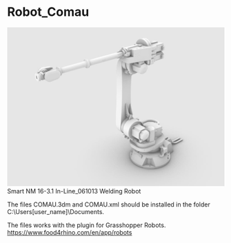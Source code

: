 # Robot_Comau
![alt text](https://github.com/jeojeda/Robot_Comau/blob/main/SMART%20NM%2016-3.1.JPG?raw=true)
Smart NM 16-3.1 In-Line_061013 Welding Robot

The files COMAU.3dm and COMAU.xml should be installed in the folder C:\Users\[user_name]\Documents.<p>
The files works with the plugin for Grasshopper Robots. https://www.food4rhino.com/en/app/robots
